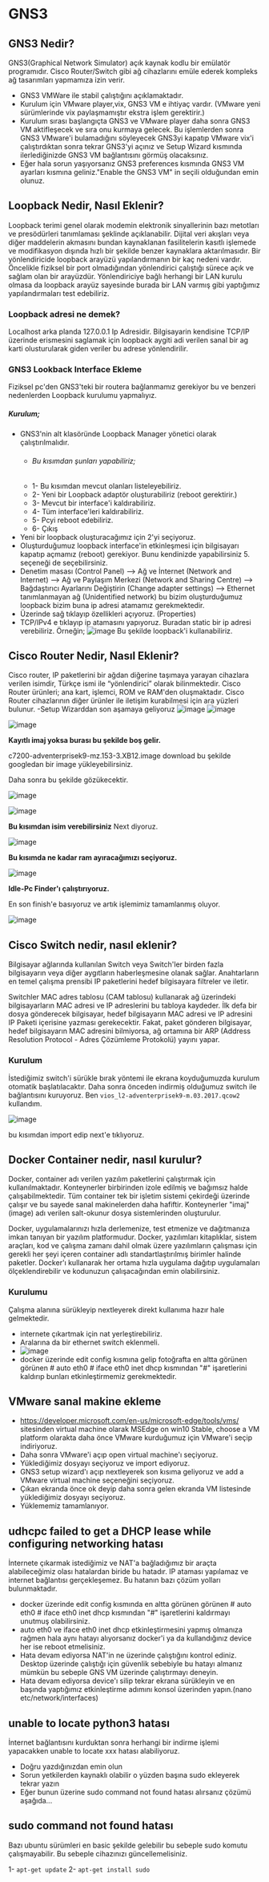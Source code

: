 # GNS3


## GNS3 Nedir?
GNS3(Graphical Network Simulator) açık kaynak kodlu bir emülatör  programıdır. Cisco Router/Switch gibi ağ cihazlarını emüle ederek kompleks ağ tasarımları yapmamıza izin verir.
-  GNS3 VMWare ile stabil çalıştığını açıklamaktadır.
-  Kurulum için VMware player,vix, GNS3 VM e ihtiyaç vardır. (VMware yeni sürümlerinde vix paylaşmamıştır ekstra işlem gerektirir.)
-  Kurulum sırası başlangıçta GNS3 ve VMware player daha sonra GNS3 VM aktifleşecek ve sıra onu kurmaya gelecek. Bu işlemlerden sonra GNS3 VMware'i bulamadığını söyleyecek GNS3yi kapatıp VMware vix'i çalıştırdıktan sonra tekrar GNS3'yi açınız ve Setup Wizard kısmında ilerlediğinizde GNS3 VM bağlantısını görmüş olacaksınız.
-  Eğer hala sorun yaşıyorsanız GNS3 preferences kısmında GNS3 VM ayarları kısmına geliniz."Enable the GNS3 VM" in seçili olduğundan emin olunuz.

## Loopback Nedir, Nasıl Eklenir?
 
 Loopback terimi genel olarak modemin elektronik sinyallerinin bazı metotları ve presödürleri tanımlaması şeklinde açıklanabilir. Dijital veri akışları veya diğer maddelerin akmasını bundan kaynaklanan fasilitelerin kasıtlı işlemede ve modifikasyon dışında hızlı bir şekilde benzer kaynaklara aktarılmasıdır.
 Bir yönlendiricide loopback arayüzü yapılandırmanın bir kaç nedeni vardır. Öncelikle fiziksel bir port olmadığından yönlendirici çalıştığı sürece açık ve sağlam olan bir arayüzdür. Yönlendiriciye bağlı herhangi bir LAN kurulu olmasa da loopback arayüz sayesinde burada bir LAN varmış gibi yaptığımız yapılandırmaları test edebiliriz. 
 
 ### Loopback adresi ne demek?
Localhost arka planda 127.0.0.1 Ip Adresidir. Bilgisayarin kendisine TCP/IP üzerinde erismesini saglamak için loopback aygiti adi verilen sanal bir ag karti olusturularak giden veriler bu adrese yönlendirilir.

### GNS3 Lookback Interface Ekleme
 Fiziksel pc'den GNS3'teki bir routera bağlanmamız gerekiyor bu ve benzeri nedenlerden Loopback kurulumu yapmalıyız. 
##### Kurulum;
 - GNS3'nin alt klasöründe Loopback Manager yönetici olarak çalıştırılmalıdır.
   - ###### Bu kısımdan şunları yapabiliriz;
   - 1- Bu kısımdan mevcut olanları listeleyebiliriz.
   - 2- Yeni bir Loopback adaptör oluşturabiliriz (reboot gerektirir.)
   - 3- Mevcut bir interface'i kaldırabiliriz.
   - 4- Tüm interface'leri kaldırabiliriz.
   - 5- Pcyi reboot edebiliriz.
   - 6- Çıkış
- Yeni bir loopback oluşturacağımız için 2'yi seçiyoruz.
- Oluşturduğumuz loopback interface'in etkinleşmesi için bilgisayarı kapatıp açmamız (reboot) gerekiyor. Bunu kendinizde yapabilirsiniz 5. seçeneği de seçebilirsiniz.
- Denetim masası (Control Panel) --> Ağ ve İnternet (Network and Internet) --> Ağ ve Paylaşım Merkezi (Network and Sharing Centre) --> Bağdaştırıcı Ayarlarını Değiştirin (Change adapter settings) --> Ethernet tanımlanmayan ağ (Unidentified network) bu bizim oluşturduğumuz loopback bizim buna ip adresi atamamız gerekmektedir.
- Üzerinde sağ tıklayıp özellikleri açıyoruz. (Properties)
- TCP/IPv4 e tıklayıp ip atamasını yapıyoruz. Buradan static bir ip adresi verebiliriz. Örneğin;
 ![image](https://user-images.githubusercontent.com/45692102/127765481-ddeea883-659e-4b1b-84a9-44cbcd8b8786.png)
Bu şekilde loopback'i kullanabiliriz.
 
 
 ## Cisco Router Nedir, Nasıl Eklenir?
 Cisco router, IP paketlerini bir ağdan diğerine taşımaya yarayan cihazlara verilen isimdir, Türkçe ismi ile “yönlendirici” olarak bilinmektedir. Cisco Router ürünleri; ana kart, işlemci, ROM ve RAM'den oluşmaktadır. Cisco Router cihazlarının diğer ürünler ile iletişim kurabilmesi için ara yüzleri bulunur.
 -Setup Wizarddan son aşamaya geliyoruz
 ![image](https://user-images.githubusercontent.com/45692102/127766096-03ce7b53-5348-4eea-a134-0b0c5230a768.png)
![image](https://user-images.githubusercontent.com/45692102/127766116-1d05ffc0-f7fe-4380-85ed-49db8a999f7b.png)

![image](https://user-images.githubusercontent.com/45692102/127766136-e71d5fc4-93a3-4e73-882c-dea3d4302c82.png)

**Kayıtlı imaj yoksa burası bu şekilde boş gelir.**

c7200-adventerprisek9-mz.153-3.XB12.image download bu şekilde googledan bir image yükleyebilirsiniz.

Daha sonra bu şekilde gözükecektir.

![image](https://user-images.githubusercontent.com/45692102/127766293-d44122b0-91f5-48fa-b2b7-142e026aaf15.png)

![image](https://user-images.githubusercontent.com/45692102/127766335-a6a5568d-af15-47a0-9cb4-80ea4aca1743.png)

**Bu kısımdan isim verebilirsiniz** Next diyoruz.

![image](https://user-images.githubusercontent.com/45692102/127766360-768048b9-1a22-49b7-9d9d-14c7fd7769ff.png)

**Bu kısımda ne kadar ram ayıracağımızı seçiyoruz.**

![image](https://user-images.githubusercontent.com/45692102/127766412-3ee7f997-8051-47ca-a713-ecc6d7f722fa.png)

**Idle-Pc Finder'ı çalıştırıyoruz.**

En son finish'e basıyoruz ve artık işlemimiz tamamlanmış oluyor.

![image](https://user-images.githubusercontent.com/45692102/127766465-d0c789c5-a339-4a65-ae28-ff54dcc6228d.png)

## Cisco Switch nedir, nasıl eklenir?
 Bilgisayar ağlarında kullanılan Switch veya Switch'ler birden fazla bilgisayarın veya diğer aygıtların haberleşmesine olanak sağlar. Anahtarların en temel çalışma prensibi IP paketlerini hedef bilgisayara filtreler ve iletir.

Switchler MAC adres tablosu (CAM tablosu) kullanarak ağ üzerindeki bilgisayarların MAC adresi ve IP adreslerini bu tabloya kaydeder. İlk defa bir dosya gönderecek bilgisayar, hedef bilgisayarın MAC adresi ve IP adresini IP Paketi içerisine yazması gerekecektir. Fakat, paket gönderen bilgisayar, hedef bilgisayarın MAC adresini bilmiyorsa, ağ ortamına bir ARP (Address Resolution Protocol - Adres Çözümleme Protokolü) yayını yapar.

### Kurulum

İstediğimiz switch'i sürükle bırak yöntemi ile ekrana koyduğumuzda kurulum otomatik başlatılacaktır. Daha sonra önceden indirmiş olduğumuz switch ile bağlantısını kuruyoruz.
Ben ```` vios_l2-adventerprisek9-m.03.2017.qcow2 ```` kullandım.

![image](https://user-images.githubusercontent.com/45692102/127780670-404f59ec-9d10-4c5d-9ca5-f6be2c7ea4db.png)


bu kısımdan import edip next'e tıklıyoruz.

## Docker Container nedir, nasıl kurulur?

Docker, container adı verilen yazılım paketlerini çalıştırmak için kullanılmaktadır. Konteynerler birbirinden izole edilmiş ve bağımsız halde çalışabilmektedir. Tüm container tek bir işletim sistemi çekirdeği üzerinde çalışır ve bu sayede sanal makinelerden daha hafiftir. Konteynerler "imaj" (image) adı verilen salt-okunur dosya sistemlerinden oluşturulur.

Docker, uygulamalarınızı hızla derlemenize, test etmenize ve dağıtmanıza imkan tanıyan bir yazılım platformudur. Docker, yazılımları kitaplıklar, sistem araçları, kod ve çalışma zamanı dahil olmak üzere yazılımların çalışması için gerekli her şeyi içeren container adlı standartlaştırılmış birimler halinde paketler. Docker'ı kullanarak her ortama hızla uygulama dağıtıp uygulamaları ölçeklendirebilir ve kodunuzun çalışacağından emin olabilirsiniz.

### Kurulumu
 Çalışma alanına sürükleyip nextleyerek direkt kullanıma hazır hale gelmektedir.
 
 - internete çıkartmak için nat yerleştirebiliriz.
 - Aralarına da bir ethernet switch eklenmeli.
 - ![image](https://user-images.githubusercontent.com/45692102/127781067-920b7e0f-29f7-4783-99e2-4c3fcc99b76a.png)
- docker üzerinde edit config kısmına gelip fotoğrafta en altta görünen görünen # auto eth0 # iface eth0 inet dhcp kısmından "#" işaretlerini kaldırıp bunları etkinleştirmemiz gerekmektedir.

## VMware sanal makine ekleme

- https://developer.microsoft.com/en-us/microsoft-edge/tools/vms/ sitesinden virtual machine olarak MSEdge on win10 Stable, choose a VM platform olarakta daha önce VMware kurduğumuz için VMware'i seçip indiriyoruz.
- Daha sonra VMware'i açıp open virtual machine'ı seçiyoruz.
- Yüklediğimiz dosyayı seçiyoruz ve import ediyoruz.
- GNS3 setup wizard'ı açıp nextleyerek son kısıma geliyoruz ve add a VMware virtual machine seçeneğini seçiyoruz.
- Çıkan ekranda önce ok deyip daha sonra gelen ekranda VM listesinde yüklediğimiz dosyayı seçiyoruz.
- Yüklememiz tamamlanıyor.

## udhcpc failed to get a DHCP lease while configuring networking hatası
 
 İnternete çıkarmak istediğimiz ve NAT'a bağladığımız bir araçta alabileceğimiz olası hatalardan biride bu hatadır. IP ataması yapılamaz ve internet bağlantısı gerçekleşemez.
 Bu hatanın bazı çözüm yolları bulunmaktadır.
 - docker üzerinde edit config kısmında en altta görünen görünen # auto eth0 # iface eth0 inet dhcp kısmından "#" işaretlerini kaldırmayı unutmuş olabilirsiniz.
 - auto eth0 ve iface eth0 inet dhcp etkinleştirmesini yapmış olmanıza rağmen hala aynı hatayı alıyorsanız docker'i ya da kullandığınız device her ise reboot etmelisiniz.
 - Hata devam ediyorsa NAT'in ne üzerinde çalıştığını kontrol ediniz. Desktop üzerinde çalıştığı için güvenlik sebebiyle bu hatayı almanız mümkün bu sebeple GNS VM üzerinde çalıştırmayı deneyin.
 - Hata devam ediyorsa device'ı silip tekrar ekrana sürükleyin ve en başında yaptığımız etkinleştirme adımını konsol üzerinden yapın.(nano etc/network/interfaces)
 
 
 
## unable to locate python3 hatası
 İnternet bağlantısını kurduktan sonra herhangi bir indirme işlemi yapacakken unable to locate xxx hatası alabiliyoruz.
 - Doğru yazdığınızdan emin olun
 - Sorun yetkilerden kaynaklı olabilir o yüzden başına sudo ekleyerek tekrar yazın
 - Eğer bunun üzerine sudo command not found hatası alırsanız çözümü aşağıda...
 
 
 ## sudo command not found hatası
  Bazı ubuntu sürümleri en basic şekilde gelebilir bu sebeple sudo komutu çalışmayabilir. Bu sebeple cihazınızı güncellemelisiniz.
  
 1-  ```apt-get update```
 2-  ```apt-get install sudo```
   






